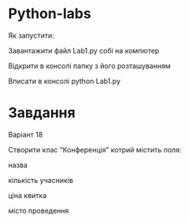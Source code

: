 # Python-labs

 Як запустити:

 Завантажити файл Lab1.py собі на компютер

 Відкрити в консолі папку з його розташуванням

 Вписати в консолі python Lab1.py

# Завдання

 Варіант 18
 
 Створити клас “Конференція”  котрий містить поля:
 
 назва
 
 кількість учасників
 
 ціна квитка
 
 місто проведення
